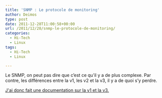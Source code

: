 ```yaml
---
title: 'SNMP : Le protocole de monitoring'
author: Deimos
type: post
date: 2011-12-28T11:00:58+00:00
url: /2011/12/28/snmp-le-protocole-de-monitoring/
categories:
  - Hi-Tech
  - Linux
tags:
  - Hi-Tech
  - Linux

---
```


Le SNMP, on peut pas dire que c’est ce qu’il y a de plus complexe. Par contre, les différences entre la v1, les v2 et la v3, il y a de quoi s’y perdre.

[J'ai donc fait une documentation sur la v1 et la v3.](http://wiki.deimos.fr/SNMP_:_Le_protocole_de_gestion_r%C3%A9seaux)

